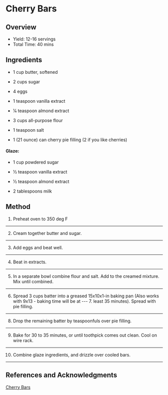 # Cherry Bars

## Overview

- Yield: 12-16 servings
- Total Time: 40 mins

## Ingredients

- 1 cup butter, softened

- 2 cups sugar

- 4 eggs

- 1 teaspoon vanilla extract

- 1⁄4 teaspoon almond extract

- 3 cups all-purpose flour

- 1 teaspoon salt

- 1 (21 ounce) can cherry pie filling (2 if you like cherries)

#### Glaze:

- 1 cup powdered sugar

- 1⁄2 teaspoon vanilla extract

- 1⁄2 teaspoon almond extract

- 2 tablespoons milk

## Method

1. Preheat oven to 350 deg F
---
2. Cream together butter and sugar.
---
3. Add eggs and beat well.
---
4. Beat in extracts.
---
5. In a separate bowl combine flour and salt. Add to the creamed mixture. Mix until combined.
---
6. Spread 3 cups batter into a greased 15x10x1-in baking pan (Also works with 9x13 - baking time will be at
--- 7. least 35 minutes). Spread with pie filling.
---
8. Drop the remaining batter by teaspoonfuls over pie filling.
---
9. Bake for 30 to 35 minutes, or until toothpick comes out clean. Cool on wire rack.
---
10. Combine glaze ingredients, and drizzle over cooled bars.
---

## References and Acknowledgments

[Cherry Bars](http://www.food.com/recipe/cherry-bars-454939)
